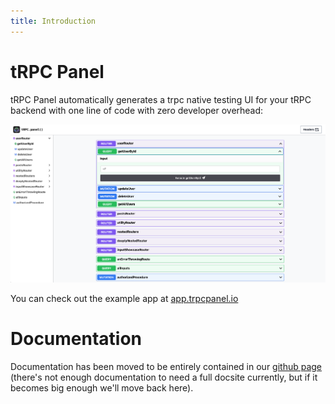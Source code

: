 ```yaml
---
title: Introduction
---
```


# tRPC Panel

tRPC Panel automatically generates a trpc native testing UI for your tRPC backend with one line of code with zero developer overhead:

![Trpc Panel Screenshot](./assets/screenshot.png)

You can check out the example app at [app.trpcpanel.io](https://app.trpcpanel.io)

# Documentation

Documentation has been moved to be entirely contained in our [github page](https://github.com/iway1/trpc-panel) (there's not enough documentation to need a full docsite currently, but if it becomes big enough we'll move back here).
